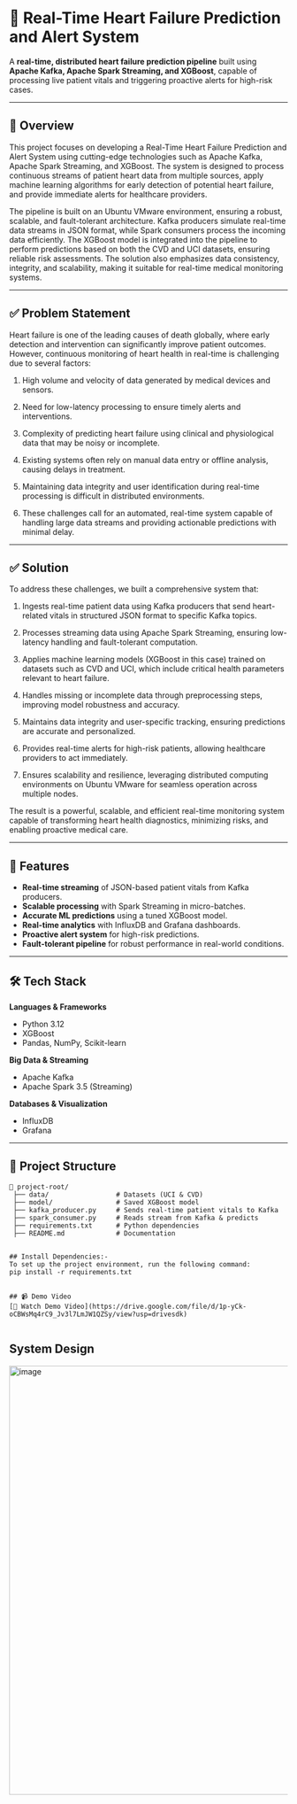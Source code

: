 # 💓 Real-Time Heart Failure Prediction and Alert System

A **real-time, distributed heart failure prediction pipeline** built using **Apache Kafka, Apache Spark Streaming, and XGBoost**, capable of processing live patient vitals and triggering proactive alerts for high-risk cases.

---

## 📌 Overview
This project focuses on developing a Real-Time  Heart Failure Prediction and Alert System using cutting-edge technologies such as Apache Kafka, Apache Spark Streaming, and XGBoost. The system is designed to process continuous streams of patient heart data from multiple sources, apply machine learning algorithms for early detection of potential heart failure, and provide immediate alerts for healthcare providers.

The pipeline is built on an Ubuntu VMware environment, ensuring a robust, scalable, and fault-tolerant architecture. Kafka producers simulate real-time data streams in JSON format, while Spark consumers process the incoming data efficiently. The XGBoost model is integrated into the pipeline to perform predictions based on both the CVD and UCI datasets, ensuring reliable risk assessments. The solution also emphasizes data consistency, integrity, and scalability, making it suitable for real-time medical monitoring systems.

---

## ✅ Problem Statement

Heart failure is one of the leading causes of death globally, where early detection and intervention can significantly improve patient outcomes. However, continuous monitoring of heart health in real-time is challenging due to several factors:

1. High volume and velocity of data generated by medical devices and sensors.

2. Need for low-latency processing to ensure timely alerts and interventions.

3. Complexity of predicting heart failure using clinical and physiological data that may be noisy or incomplete.

4. Existing systems often rely on manual data entry or offline analysis, causing delays in treatment.

5. Maintaining data integrity and user identification during real-time processing is difficult in distributed environments.

6. These challenges call for an automated, real-time system capable of handling large data streams and providing actionable predictions with minimal delay.

---

## ✅ Solution

To address these challenges, we built a comprehensive system that:

1. Ingests real-time patient data using Kafka producers that send heart-related vitals in structured JSON format to specific Kafka topics.

2. Processes streaming data using Apache Spark Streaming, ensuring low-latency handling and fault-tolerant computation.

3. Applies machine learning models (XGBoost in this case) trained on datasets such as CVD and UCI, which include critical health parameters relevant to heart failure.

4. Handles missing or incomplete data through preprocessing steps, improving model robustness and accuracy.

5. Maintains data integrity and user-specific tracking, ensuring predictions are accurate and personalized.

6. Provides real-time alerts for high-risk patients, allowing healthcare providers to act immediately.

7. Ensures scalability and resilience, leveraging distributed computing environments on Ubuntu VMware for seamless operation across multiple nodes.

The result is a powerful, scalable, and efficient real-time monitoring system capable of transforming heart health diagnostics, minimizing risks, and enabling proactive medical care.

---

## 🚀 Features
- **Real-time streaming** of JSON-based patient vitals from Kafka producers.
- **Scalable processing** with Spark Streaming in micro-batches.
- **Accurate ML predictions** using a tuned XGBoost model.
- **Real-time analytics** with InfluxDB and Grafana dashboards.
- **Proactive alert system** for high-risk predictions.
- **Fault-tolerant pipeline** for robust performance in real-world conditions.

---

## 🛠 Tech Stack
**Languages & Frameworks**
- Python 3.12  
- XGBoost  
- Pandas, NumPy, Scikit-learn  

**Big Data & Streaming**
- Apache Kafka  
- Apache Spark 3.5 (Streaming)  

**Databases & Visualization**
- InfluxDB  
- Grafana  

---

## 📂 Project Structure
```plaintext
📁 project-root/
 ├── data/                 # Datasets (UCI & CVD)
 ├── model/                # Saved XGBoost model
 ├── kafka_producer.py     # Sends real-time patient vitals to Kafka
 ├── spark_consumer.py     # Reads stream from Kafka & predicts
 ├── requirements.txt      # Python dependencies
 ├── README.md             # Documentation


## Install Dependencies:-
To set up the project environment, run the following command:
pip install -r requirements.txt


## 📹 Demo Video
[🎥 Watch Demo Video](https://drive.google.com/file/d/1p-yCk-oCBWsMq4rC9_Jv3l7LmJW1QZSy/view?usp=drivesdk)


```
## System Design 

<img width="1236" height="775" alt="image" src="https://github.com/user-attachments/assets/a8cd5bf7-3cdf-4202-ac05-0dccbc6dea35" />

